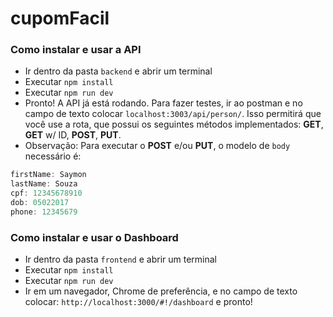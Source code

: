 # cupomFacil

### Como instalar e usar a API
* Ir dentro da pasta `backend` e abrir um terminal
* Executar `npm install`
* Executar `npm run dev`
* Pronto! A API já está rodando. Para fazer testes, ir ao postman e no campo de texto colocar `localhost:3003/api/person/`.
Isso permitirá que você use a rota, que possui os seguintes métodos implementados: **GET**, **GET** w/ ID, **POST**, **PUT**.
* Observação: Para executar o **POST** e/ou **PUT**, o modelo de `body` necessário é: 
```javascript
firstName: Saymon
lastName: Souza
cpf: 12345678910
dob: 05022017
phone: 12345679
```


### Como instalar e usar o Dashboard
* Ir dentro da pasta `frontend` e abrir um terminal
* Executar `npm install`
* Executar `npm run dev`
* Ir em um navegador, Chrome de preferência, e no campo de texto colocar: `http://localhost:3000/#!/dashboard` e pronto!
